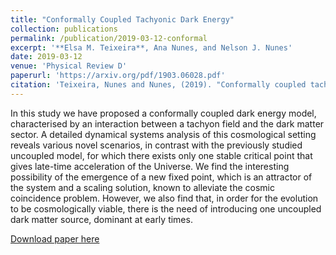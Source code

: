 ```yaml
---
title: "Conformally Coupled Tachyonic Dark Energy"
collection: publications
permalink: /publication/2019-03-12-conformal
excerpt: '**Elsa M. Teixeira**, Ana Nunes, and Nelson J. Nunes'
date: 2019-03-12
venue: 'Physical Review D'
paperurl: 'https://arxiv.org/pdf/1903.06028.pdf'
citation: 'Teixeira, Nunes and Nunes, (2019). "Conformally coupled tachyonic dark energy" Phys. Rev. D 100, 043539 (2019)'
---
```

In this study we have proposed a conformally coupled dark energy model, characterised by an interaction between a tachyon field and the dark matter sector. A detailed dynamical systems analysis of this cosmological setting reveals various novel scenarios, in contrast with the previously studied uncoupled model, for which there exists only one stable critical point that gives late-time acceleration of the Universe. We find the interesting possibility of the emergence of a new fixed point, which is an attractor of the system and a scaling solution, known to alleviate the cosmic coincidence problem. However, we also find that, in order for the evolution to be cosmologically viable, there is the need of introducing one uncoupled dark matter source, dominant at early times.

[Download paper here](https://arxiv.org/pdf/1903.06028.pdf)
